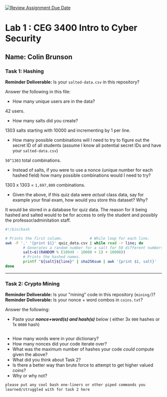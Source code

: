 [![Review Assignment Due Date](https://classroom.github.com/assets/deadline-readme-button-22041afd0340ce965d47ae6ef1cefeee28c7c493a6346c4f15d667ab976d596c.svg)](https://classroom.github.com/a/SPs4PNWX)
# Lab 1 : CEG 3400 Intro to Cyber Security

## Name: Colin Brunson

### Task 1: Hashing

**Reminder Deliverable:** Is your `salted-data.csv` in this repository?

Answer the following in this file:

* How many unique users are in the data?

42 users.
* How many salts did you create?

1303 salts starting with 10000 and incrementing by 1 per line.
* How many possible combinations will I need to try to figure out the secret ID
  of all students (assume I know all potential secret IDs and have your 
  `salted-data.csv`)

`50^1303` total combinations.
* Instead of salts, if you were to use a nonce (unique number for each hashed
  field) how many possible combinations would I need to try?

1303 x 1303 = `1,697,809` combinations.
* Given the above, if this quiz data were *actual* class data, say for example
  your final exam, how would you store this dataset?  Why?

It would be stored in a database for quiz data. The reason for it being hashed and salted would to be for access to only the student and possibly the professor/adminitation staff.

```bash
#!/bin/bash

# Prints the first column.            # While loop for each line.
awk -F ',' '{print $1}' quiz_data.csv | while read -r line; do
        # Generates a random number for a salt for 50 different numbers.
        salt=$((RANDOM % (10049 - 10000 + 1) + 10000))
        # Prints the hashed names.
        printf "${salt}${line}" | sha256sum | awk '{print $1, salt}'
done
```

---

### Task 2: Crypto Mining

**Reminder Deliverable:** Is your "mining" code in this repository (`mining/`)?
**Reminder Deliverable:** Is your nonce + word combos in `coins.txt`?

Answer the following:

* Paste your ***nonce+word(s) and hash(s)*** below ( either 3x `000` hashes or 1x `0000`
hash)

```

```

* How many words were in your dictionary?
* How many nonces did your code iterate over?
* What was the maximum number of hashes your code *could* compute given the above?
* What did you think about Task 2?
* Is there a better way than brute force to attempt to get higher valued coins?
* Why or why not?


```bash
please put any cool bash one-liners or other piped commands you
learned/struggled with for task 2 here
```


